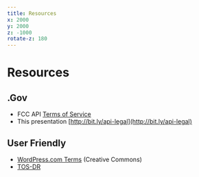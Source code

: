```yaml
---
title: Resources
x: 2000
y: 2000
z: -1000
rotate-z: 180
---
```


# Resources

## .Gov

* FCC API [Terms of Service](http://www.fcc.gov/developers/api-terms-of-service)
* This presentation [http://bit.ly/api-legal](http://bit.ly/api-legal)

## User Friendly

* [WordPress.com Terms](http://en.wordpress.com/tos/) (Creative Commons)
* [TOS-DR](http://tos-dr.info/) 